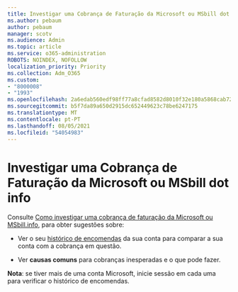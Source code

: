 ```yaml
---
title: Investigar uma Cobrança de Faturação da Microsoft ou MSbill dot info
ms.author: pebaum
author: pebaum
manager: scotv
ms.audience: Admin
ms.topic: article
ms.service: o365-administration
ROBOTS: NOINDEX, NOFOLLOW
localization_priority: Priority
ms.collection: Adm_O365
ms.custom:
- "8000008"
- "1993"
ms.openlocfilehash: 2a6edab560edf98ff77a8cfad8582d8010f32e180a5868cab720aae6751f0c14
ms.sourcegitcommit: b5f7da89a650d2915dc652449623c78be6247175
ms.translationtype: MT
ms.contentlocale: pt-PT
ms.lasthandoff: 08/05/2021
ms.locfileid: "54054983"
---
```

# <a name="investigate-a-billing-charge-from-microsoft-or-msbill-dot-info"></a>Investigar uma Cobrança de Faturação da Microsoft ou MSbill dot info

Consulte [Como investigar uma cobrança de faturação da Microsoft ou MSbill.info](https://support.microsoft.com/help/10623/microsoft-account-investigate-billing-charge), para obter sugestões sobre: 

- Ver o seu [histórico de encomendas](https://account.microsoft.com/billing/orders/) da sua conta para comparar a sua conta com a cobrança em questão.

- Ver **causas comuns** para cobranças inesperadas e o que pode fazer.

**Nota**: se tiver mais de uma conta Microsoft, inicie sessão em cada uma para verificar o histórico de encomendas.
